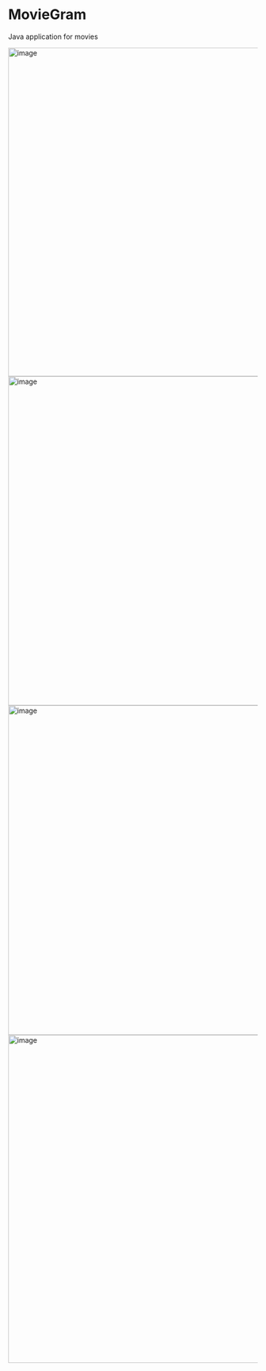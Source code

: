 # MovieGram
Java application for movies

<img width="663" alt="image" src="https://user-images.githubusercontent.com/97603106/210180601-90614019-5b89-465e-bd10-6aa14f7919d1.png">

<img width="664" alt="image" src="https://user-images.githubusercontent.com/97603106/210180623-de3d0b94-71be-4a74-b5f6-823642ec35c1.png">

<img width="665" alt="image" src="https://user-images.githubusercontent.com/97603106/210180640-6f9f94f0-997d-46da-a67a-c1e48ee939f2.png">

<img width="662" alt="image" src="https://user-images.githubusercontent.com/97603106/210180644-df7027d6-3f6b-483e-adf2-8593eaede217.png">
